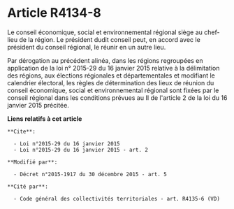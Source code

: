 # Article R4134-8

Le    conseil économique, social et environnemental régional siège au chef-lieu de la région. Le président dudit conseil
peut, en accord avec le président du conseil régional, le réunir en un autre lieu.

Par dérogation au précédent alinéa, dans les régions regroupées en application de la loi n° 2015-29 du 16 janvier 2015
relative à la délimitation des régions, aux élections régionales et départementales et modifiant le calendrier électoral, les
règles de détermination des lieux de réunion du conseil économique, social et environnemental régional sont fixées par le
conseil régional dans les conditions prévues au II de l'article 2 de la loi du 16 janvier 2015 précitée.

**Liens relatifs à cet article**

	**Cite**:

	  - Loi n°2015-29 du 16 janvier 2015
	  - Loi n°2015-29 du 16 janvier 2015 - art. 2

	**Modifié par**:

	  - Décret n°2015-1917 du 30 décembre 2015 - art. 5

	**Cité par**:

	  - Code général des collectivités territoriales - art. R4135-6 (VD)
